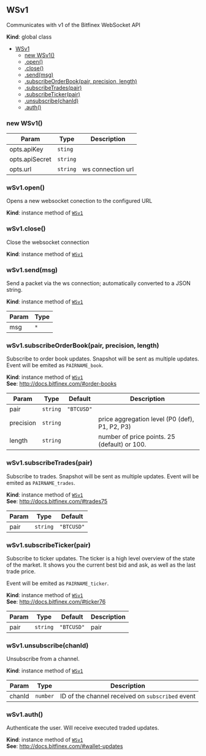 <a name="WSv1"></a>

## WSv1
Communicates with v1 of the Bitfinex WebSocket API

**Kind**: global class  

* [WSv1](#WSv1)
    * [new WSv1()](#new_WSv1_new)
    * [.open()](#WSv1+open)
    * [.close()](#WSv1+close)
    * [.send(msg)](#WSv1+send)
    * [.subscribeOrderBook(pair, precision, length)](#WSv1+subscribeOrderBook)
    * [.subscribeTrades(pair)](#WSv1+subscribeTrades)
    * [.subscribeTicker(pair)](#WSv1+subscribeTicker)
    * [.unsubscribe(chanId)](#WSv1+unsubscribe)
    * [.auth()](#WSv1+auth)

<a name="new_WSv1_new"></a>

### new WSv1()

| Param | Type | Description |
| --- | --- | --- |
| opts.apiKey | <code>sting</code> |  |
| opts.apiSecret | <code>string</code> |  |
| opts.url | <code>string</code> | ws connection url |

<a name="WSv1+open"></a>

### wSv1.open()
Opens a new websocket conection to the configured URL

**Kind**: instance method of [<code>WSv1</code>](#WSv1)  
<a name="WSv1+close"></a>

### wSv1.close()
Close the websocket connection

**Kind**: instance method of [<code>WSv1</code>](#WSv1)  
<a name="WSv1+send"></a>

### wSv1.send(msg)
Send a packet via the ws connection; automatically converted to a JSON
string.

**Kind**: instance method of [<code>WSv1</code>](#WSv1)  

| Param | Type |
| --- | --- |
| msg | <code>\*</code> | 

<a name="WSv1+subscribeOrderBook"></a>

### wSv1.subscribeOrderBook(pair, precision, length)
Subscribe to order book updates. Snapshot will be sent as multiple updates.
Event will be emited as `PAIRNAME_book`.

**Kind**: instance method of [<code>WSv1</code>](#WSv1)  
**See**: http://docs.bitfinex.com/#order-books  

| Param | Type | Default | Description |
| --- | --- | --- | --- |
| pair | <code>string</code> | <code>&quot;BTCUSD&quot;</code> |  |
| precision | <code>string</code> |  | price aggregation level (P0 (def), P1, P2, P3) |
| length | <code>string</code> |  | number of price points. 25 (default) or 100. |

<a name="WSv1+subscribeTrades"></a>

### wSv1.subscribeTrades(pair)
Subscribe to trades. Snapshot will be sent as multiple updates.
Event will be emited as `PAIRNAME_trades`.

**Kind**: instance method of [<code>WSv1</code>](#WSv1)  
**See**: http://docs.bitfinex.com/#trades75  

| Param | Type | Default |
| --- | --- | --- |
| pair | <code>string</code> | <code>&quot;BTCUSD&quot;</code> | 

<a name="WSv1+subscribeTicker"></a>

### wSv1.subscribeTicker(pair)
Subscribe to ticker updates. The ticker is a high level overview of the
state of the market. It shows you the current best bid and ask, as well as
the last trade price.

Event will be emited as `PAIRNAME_ticker`.

**Kind**: instance method of [<code>WSv1</code>](#WSv1)  
**See**: http://docs.bitfinex.com/#ticker76  

| Param | Type | Default | Description |
| --- | --- | --- | --- |
| pair | <code>string</code> | <code>&quot;BTCUSD&quot;</code> | pair |

<a name="WSv1+unsubscribe"></a>

### wSv1.unsubscribe(chanId)
Unsubscribe from a channel.

**Kind**: instance method of [<code>WSv1</code>](#WSv1)  

| Param | Type | Description |
| --- | --- | --- |
| chanId | <code>number</code> | ID of the channel received on `subscribed` event |

<a name="WSv1+auth"></a>

### wSv1.auth()
Authenticate the user. Will receive executed traded updates.

**Kind**: instance method of [<code>WSv1</code>](#WSv1)  
**See**: http://docs.bitfinex.com/#wallet-updates  
